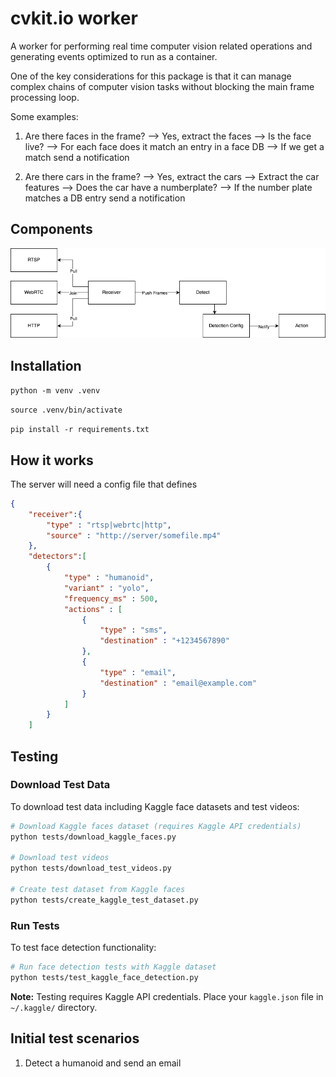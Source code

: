# cvkit.io worker

A worker for performing real time computer vision related operations and generating events optimized to run as a container.

One of the key considerations for this package is that it can manage complex chains of computer vision tasks without blocking the main frame processing loop.

Some examples:

1. Are there faces in the frame?
    --> Yes, extract the faces
        --> Is the face live?
            --> For each face does it match an entry in a face DB
                --> If we get a match send a notification

2. Are there cars in the frame?
    --> Yes, extract the cars
        --> Extract the car features
            --> Does the car have a numberplate?
                --> If the number plate matches a DB entry send a notification

## Components

![High Level Overview](docs/high_level_overview.png)

## Installation

`python -m venv .venv`

`source .venv/bin/activate`

`pip install -r requirements.txt`  



## How it works

The server will need a config file that defines

```json
{
    "receiver":{
        "type" : "rtsp|webrtc|http",
        "source" : "http://server/somefile.mp4"
    },
    "detectors":[
        {
            "type" : "humanoid",
            "variant" : "yolo",
            "frequency_ms" : 500,
            "actions" : [
                {
                    "type" : "sms",
                    "destination" : "+1234567890"
                },
                {
                    "type" : "email",
                    "destination" : "email@example.com"
                }
            ]
        }
    ]


```

## Testing

### Download Test Data

To download test data including Kaggle face datasets and test videos:

```bash
# Download Kaggle faces dataset (requires Kaggle API credentials)
python tests/download_kaggle_faces.py

# Download test videos
python tests/download_test_videos.py

# Create test dataset from Kaggle faces
python tests/create_kaggle_test_dataset.py
```

### Run Tests

To test face detection functionality:

```bash
# Run face detection tests with Kaggle dataset
python tests/test_kaggle_face_detection.py
```

**Note:** Testing requires Kaggle API credentials. Place your `kaggle.json` file in `~/.kaggle/` directory.

## Initial test scenarios

1. Detect a humanoid and send an email
